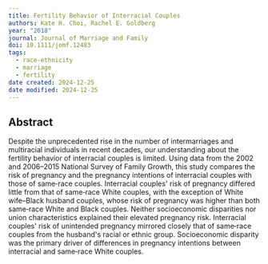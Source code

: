 ```yaml
---
title: Fertility Behavior of Interracial Couples
authors: Kate H. Choi, Rachel E. Goldberg
year: "2018"
journal: Journal of Marriage and Family
doi: 10.1111/jomf.12483
tags:
  - race-ethnicity
  - marriage
  - fertility
date created: 2024-12-25
date modified: 2024-12-25
---
```


## Abstract

Despite the unprecedented rise in the number of intermarriages and multiracial individuals in recent decades, our understanding about the fertility behavior of interracial couples is limited. Using data from the 2002 and 2006–2015 National Survey of Family Growth, this study compares the risk of pregnancy and the pregnancy intentions of interracial couples with those of same‐race couples. Interracial couples' risk of pregnancy differed little from that of same‐race White couples, with the exception of White wife–Black husband couples, whose risk of pregnancy was higher than both same‐race White and Black couples. Neither socioeconomic disparities nor union characteristics explained their elevated pregnancy risk. Interracial couples' risk of unintended pregnancy mirrored closely that of same‐race couples from the husband's racial or ethnic group. Socioeconomic disparity was the primary driver of differences in pregnancy intentions between interracial and same‐race White couples.
